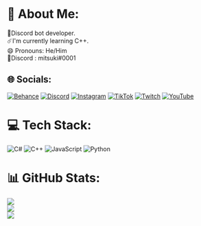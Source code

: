 # 💫 About Me:
🤖Discord bot developer.<br>☄️I'm currently learning C++.<br>😄 Pronouns: He/Him<br>🎋Discord : mitsuki#0001


## 🌐 Socials:
[![Behance](https://img.shields.io/badge/Behance-1769ff?logo=behance&logoColor=white)](https://behance.net/mitsukidia) [![Discord](https://img.shields.io/badge/Discord-%237289DA.svg?logo=discord&logoColor=white)](htttps://discord.gg/mitsuki#0001) [![Instagram](https://img.shields.io/badge/Instagram-%23E4405F.svg?logo=Instagram&logoColor=white)](https://instagram.com/muhammedprbs58) [![TikTok](https://img.shields.io/badge/TikTok-%23000000.svg?logo=TikTok&logoColor=white)](https://tiktok.com/@cznburak) [![Twitch](https://img.shields.io/badge/Twitch-%239146FF.svg?logo=Twitch&logoColor=white)](https://twitch.tv/albayred) [![YouTube](https://img.shields.io/badge/YouTube-%23FF0000.svg?logo=YouTube&logoColor=white)](https://youtube.com/c/UC9ExVgBCb3tr3Nd_zfVtc_A) 

# 💻 Tech Stack:
![C#](https://img.shields.io/badge/c%23-%23239120.svg?style=for-the-badge&logo=c-sharp&logoColor=white) ![C++](https://img.shields.io/badge/c++-%2300599C.svg?style=for-the-badge&logo=c%2B%2B&logoColor=white) ![JavaScript](https://img.shields.io/badge/javascript-%23323330.svg?style=for-the-badge&logo=javascript&logoColor=%23F7DF1E) ![Python](https://img.shields.io/badge/python-3670A0?style=for-the-badge&logo=python&logoColor=ffdd54)
# 📊 GitHub Stats:
![](https://github-readme-stats.vercel.app/api?username=mitsukidia&theme=dark&hide_border=false&include_all_commits=true&count_private=true)<br/>
![](https://github-readme-streak-stats.herokuapp.com/?user=mitsukidia&theme=dark&hide_border=false)<br/>
![](https://github-readme-stats.vercel.app/api/top-langs/?username=mitsukidia&theme=dark&hide_border=false&include_all_commits=true&count_private=true&layout=compact)
